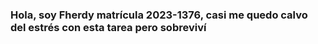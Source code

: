 ### Hola, soy Fherdy matrícula 2023-1376, casi me quedo calvo del estrés con esta tarea pero sobreviví
